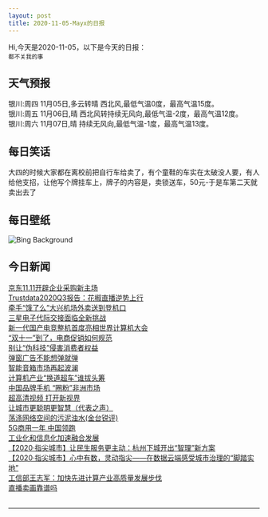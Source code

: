 ```yaml
---
layout: post
title: 2020-11-05-Mayx的日报
---
```


Hi,今天是2020-11-05，以下是今天的日报：<br><small>
都不关我的事</small><!--more-->
## 天气预报
银川:周四 11月05日,多云转晴 西北风,最低气温0度，最高气温15度。<br>银川:周五 11月06日,晴 西北风转持续无风向,最低气温-2度，最高气温12度。<br>银川:周六 11月07日,晴 持续无风向,最低气温-1度，最高气温13度。
## 每日笑话
大四的时候大家都在离校前把自行车给卖了，有个童鞋的车实在太破没人要，有人给他支招，让他写个牌挂车上，牌子的内容是，卖锁送车，50元-于是车第二天就卖出去了
## 每日壁纸
![Bing Background](https://cn.bing.com/th?id=OHR.KobukRiver_EN-US1344443933_1920x1080.jpg&rf=LaDigue_1920x1080.jpg&pid=hp "Caribou swimming across Alaska's Kobuk River during fall migration (© Michio Hoshino/Minden Pictures)")
## 今日新闻

[京东11.11开辟企业采购新主场](http://it.people.com.cn/n1/2020/1105/c1009-31919371.html)   
[Trustdata2020Q3报告：花椒直播逆势上行](http://it.people.com.cn/n1/2020/1105/c1009-31919329.html)   
[牵手“饿了么”大兴机场外卖送到登机口](http://it.people.com.cn/n1/2020/1105/c1009-31919924.html)   
[三星电子代际交接面临全新挑战](http://it.people.com.cn/n1/2020/1105/c1009-31919311.html)   
[新一代国产电竞整机首度亮相世界计算机大会](http://it.people.com.cn/n1/2020/1105/c1009-31919314.html)   
[“双十一”到了，电商促销如何规范](http://it.people.com.cn/n1/2020/1105/c1009-31919331.html)   
[别让“伪科技”侵害消费者权益](http://it.people.com.cn/n1/2020/1105/c1009-31919365.html)   
[弹窗广告不能想弹就弹](http://it.people.com.cn/n1/2020/1105/c1009-31919373.html)   
[智能音箱市场再起波澜](http://it.people.com.cn/n1/2020/1105/c1009-31919377.html)   
[计算机产业“换道超车”谁拔头筹](http://it.people.com.cn/n1/2020/1105/c1009-31919454.html)   
[中国品牌手机 “圈粉”非洲市场](http://it.people.com.cn/n1/2020/1105/c1009-31919588.html)   
[超高清视频 打开新视界](http://it.people.com.cn/n1/2020/1105/c1009-31919614.html)   
[让城市更聪明更智慧（代表之声）](http://it.people.com.cn/n1/2020/1105/c1009-31919627.html)   
[荡涤网络空间的污泥浊水(金台锐评)](http://it.people.com.cn/n1/2020/1105/c1009-31919628.html)   
[5G商用一年 中国领跑](http://it.people.com.cn/n1/2020/1105/c1009-31919635.html)   
[工业化和信息化加速融合发展](http://it.people.com.cn/n1/2020/1105/c1009-31919363.html)   
[【2020·指尖城市】让民生服务更主动：杭州下城开出“智理”新方案](http://it.people.com.cn/n1/2020/1104/c1009-31919003.html)   
[【2020·指尖城市】心中有数，灵动指尖——在数据云端感受城市治理的“脚踏实地”](http://it.people.com.cn/n1/2020/1104/c1009-31918997.html)   
[工信部王志军：加快先进计算产业高质量发展步伐](http://it.people.com.cn/n1/2020/1104/c1009-31918676.html)   
[直播卖画靠谱吗](http://it.people.com.cn/n1/2020/1104/c1009-31918459.html)   
<br />

***

<small></small>
